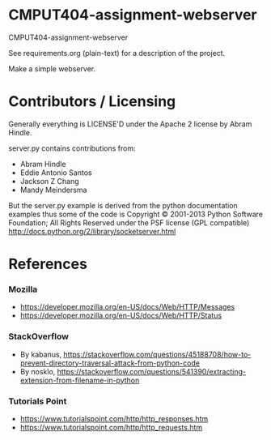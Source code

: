CMPUT404-assignment-webserver
=============================

CMPUT404-assignment-webserver

See requirements.org (plain-text) for a description of the project.

Make a simple webserver.

Contributors / Licensing
========================

Generally everything is LICENSE'D under the Apache 2 license by Abram Hindle.

server.py contains contributions from:

* Abram Hindle
* Eddie Antonio Santos
* Jackson Z Chang
* Mandy Meindersma 

But the server.py example is derived from the python documentation
examples thus some of the code is Copyright © 2001-2013 Python
Software Foundation; All Rights Reserved under the PSF license (GPL
compatible) http://docs.python.org/2/library/socketserver.html

References
==========

### Mozilla
- https://developer.mozilla.org/en-US/docs/Web/HTTP/Messages
- https://developer.mozilla.org/en-US/docs/Web/HTTP/Status

### StackOverflow
- By kabanus, https://stackoverflow.com/questions/45188708/how-to-prevent-directory-traversal-attack-from-python-code
- By nosklo, https://stackoverflow.com/questions/541390/extracting-extension-from-filename-in-python

### Tutorials Point
- https://www.tutorialspoint.com/http/http_responses.htm
- https://www.tutorialspoint.com/http/http_requests.htm
